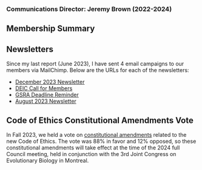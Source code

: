 ### Communications Director: Jeremy Brown (2022-2024)

## Membership Summary

## Newsletters

Since my last report (June 2023), I have sent 4 email campaigns to our members via MailChimp. Below are the URLs for each of the newsletters:

- [December 2023 Newsletter](https://mailchi.mp/86bca62c9d1c/december-2023-newsletter)
- [DEIC Call for Members](https://mailchi.mp/4edcd34d2a3a/call-for-deic-members)
- [GSRA Deadline Reminder](https://mailchi.mp/b156788e53aa/gsra-deadline)
- [August 2023 Newsletter](https://mailchi.mp/dc4298371399/august-2023-newsletter)

## Code of Ethics Constitutional Amendments Vote

In Fall 2023, we held a vote on [constitutional amendments](https://github.com/systbiol/docs/pull/9) related to the new Code of Ethics. The vote was 88% in favor and 12% opposed, so these constitutional amendments will take effect at the time of the 2024 full Council meeting, held in conjunction with the 3rd Joint Congress on Evolutionary Biology in Montreal.
